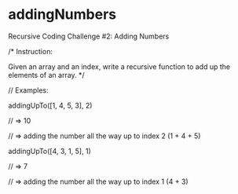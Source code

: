 # addingNumbers
Recursive Coding Challenge #2: Adding Numbers

/* Instruction:

Given an array and an index, write a recursive function to add up the elements of an array. */

// Examples:

addingUpTo([1, 4, 5, 3], 2)

// => 10

// => adding the number all the way up to index 2 (1 + 4 + 5)

addingUpTo([4, 3, 1, 5], 1)

// => 7

// => adding the number all the way up to index 1 (4 + 3)
